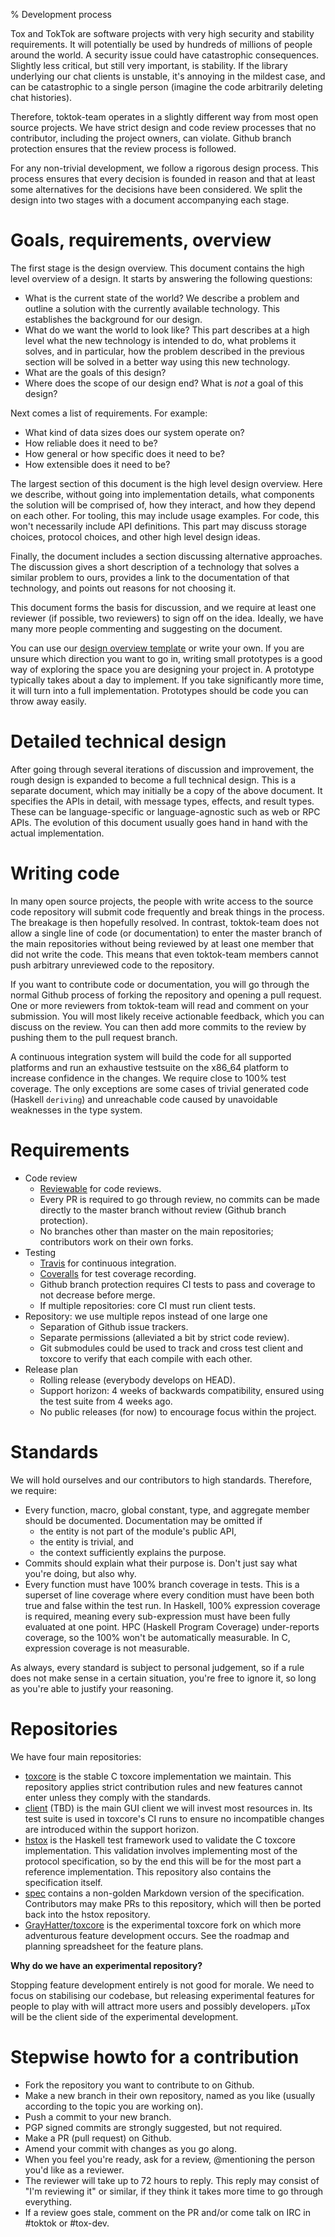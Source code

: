 % Development process

Tox and TokTok are software projects with very high security and stability
requirements. It will potentially be used by hundreds of millions of people
around the world. A security issue could have catastrophic consequences.
Slightly less critical, but still very important, is stability. If the library
underlying our chat clients is unstable, it's annoying in the mildest case, and
can be catastrophic to a single person (imagine the code arbitrarily deleting
chat histories).

Therefore, toktok-team operates in a slightly different way from most open
source projects. We have strict design and code review processes that no
contributor, including the project owners, can violate. Github branch
protection ensures that the review process is followed.

For any non-trivial development, we follow a rigorous design process. This
process ensures that every decision is founded in reason and that at least some
alternatives for the decisions have been considered. We split the design into
two stages with a document accompanying each stage.

# Goals, requirements, overview

The first stage is the design overview. This document contains the high level
overview of a design. It starts by answering the following questions:

* What is the current state of the world? We describe a problem and outline a
  solution with the currently available technology. This establishes the
  background for our design.
* What do we want the world to look like? This part describes at a high level
  what the new technology is intended to do, what problems it solves, and in
  particular, how the problem described in the previous section will be solved
  in a better way using this new technology.
* What are the goals of this design?
* Where does the scope of our design end? What is *not* a goal of this design?

Next comes a list of requirements. For example:

* What kind of data sizes does our system operate on?
* How reliable does it need to be?
* How general or how specific does it need to be?
* How extensible does it need to be?

The largest section of this document is the high level design overview. Here we
describe, without going into implementation details, what components the
solution will be comprised of, how they interact, and how they depend on each
other. For tooling, this may include usage examples. For code, this won't
necessarily include API definitions. This part may discuss storage choices,
protocol choices, and other high level design ideas.

Finally, the document includes a section discussing alternative approaches. The
discussion gives a short description of a technology that solves a similar
problem to ours, provides a link to the documentation of that technology, and
points out reasons for not choosing it.

This document forms the basis for discussion, and we require at least one
reviewer (if possible, two reviewers) to sign off on the idea. Ideally, we have
many more people commenting and suggesting on the document.

You can use our [design overview template](design/template.html) or write your
own. If you are unsure which direction you want to go in, writing small
prototypes is a good way of exploring the space you are designing your project
in. A prototype typically takes about a day to implement. If you take
significantly more time, it will turn into a full implementation. Prototypes
should be code you can throw away easily.

# Detailed technical design

After going through several iterations of discussion and improvement, the rough
design is expanded to become a full technical design. This is a separate
document, which may initially be a copy of the above document. It specifies the
APIs in detail, with message types, effects, and result types. These can be
language-specific or language-agnostic such as web or RPC APIs. The evolution
of this document usually goes hand in hand with the actual implementation.

# Writing code

In many open source projects, the people with write access to the source code
repository will submit code frequently and break things in the process. The
breakage is then hopefully resolved. In contrast, toktok-team does not allow a
single line of code (or documentation) to enter the master branch of the main
repositories without being reviewed by at least one member that did not write
the code. This means that even toktok-team members cannot push arbitrary
unreviewed code to the repository.

If you want to contribute code or documentation, you will go through the normal
Github process of forking the repository and opening a pull request. One or
more reviewers from toktok-team will read and comment on your submission. You
will most likely receive actionable feedback, which you can discuss on the
review. You can then add more commits to the review by pushing them to the pull
request branch.

A continuous integration system will build the code for all supported platforms
and run an exhaustive testsuite on the x86\_64 platform to increase confidence
in the changes. We require close to 100% test coverage. The only exceptions are
some cases of trivial generated code (Haskell `deriving`) and unreachable code
caused by unavoidable weaknesses in the type system.

# Requirements

- Code review
    - [Reviewable](reviewable.io) for code reviews.
    - Every PR is required to go through review, no commits can be made
      directly to the master branch without review (Github branch protection).
    - No branches other than master on the main repositories; contributors work
      on their own forks.
- Testing
    - [Travis](travis-ci.org) for continuous integration.
    - [Coveralls](coveralls.io) for test coverage recording.
    - Github branch protection requires CI tests to pass and coverage to not
      decrease before merge.
    - If multiple repositories: core CI must run client tests.
- Repository: we use multiple repos instead of one large one
    - Separation of Github issue trackers.
    - Separate permissions (alleviated a bit by strict code review).
    - Git submodules could be used to track and cross test client and toxcore
      to verify that each compile with each other.
- Release plan
    - Rolling release (everybody develops on HEAD).
    - Support horizon: 4 weeks of backwards compatibility, ensured using the
      test suite from 4 weeks ago.
    - No public releases (for now) to encourage focus within the project.

# Standards

We will hold ourselves and our contributors to high standards. Therefore, we
require:

- Every function, macro, global constant, type, and aggregate member should be
  documented. Documentation may be omitted if
    - the entity is not part of the module's public API,
    - the entity is trivial, and
    - the context sufficiently explains the purpose.
- Commits should explain what their purpose is. Don't just say what you're
  doing, but also why.
- Every function must have 100% branch coverage in tests. This is a superset of
  line coverage where every condition must have been both true and false within
  the test run. In Haskell, 100% expression coverage is required, meaning every
  sub-expression must have been fully evaluated at one point. HPC (Haskell
  Program Coverage) under-reports coverage, so the 100% won't be automatically
  measurable. In C, expression coverage is not measurable.

As always, every standard is subject to personal judgement, so if a rule does
not make sense in a certain situation, you're free to ignore it, so long as
you're able to justify your reasoning.

# Repositories

We have four main repositories:

- [toxcore](https://github.com/TokTok/toxcore) is the stable C toxcore
  implementation we maintain. This repository applies strict contribution rules
  and new features cannot enter unless they comply with the standards.
- [client](https://github.com/TokTok/client) (TBD) is the main GUI client we
  will invest most resources in. Its test suite is used in toxcore's CI runs to
  ensure no incompatible changes are introduced within the support horizon.
- [hstox](https://github.com/TokTok/hstox) is the Haskell test framework used
  to validate the C toxcore implementation. This validation involves
  implementing most of the protocol specification, so by the end this will be
  for the most part a reference implementation. This repository also contains
  the specification itself.
- [spec](https://github.com/TokTok/spec) contains a non-golden Markdown version
  of the specification. Contributors may make PRs to this repository, which
  will then be ported back into the hstox repository.
- [GrayHatter/toxcore](https://github.com/GrayHatter/toxcore) is the
  experimental toxcore fork on which more adventurous feature development
  occurs. See the roadmap and planning spreadsheet for the feature plans.

**Why do we have an experimental repository?**

Stopping feature development entirely is not good for morale. We need to focus
on stabilising our codebase, but releasing experimental features for people to
play with will attract more users and possibly developers. µTox will be the
client side of the experimental development.

# Stepwise howto for a contribution

- Fork the repository you want to contribute to on Github.
- Make a new branch in their own repository, named as you like (usually
  according to the topic you are working on).
- Push a commit to your new branch.
- PGP signed commits are strongly suggested, but not required.
- Make a PR (pull request) on Github.
- Amend your commit with changes as you go along.
- When you feel you're ready, ask for a review, @mentioning the person you'd
  like as a reviewer.
- The reviewer will take up to 72 hours to reply. This reply may consist of
  "I'm reviewing it" or similar, if they think it takes more time to go through
  everything.
- If a review goes stale, comment on the PR and/or come talk on IRC in #toktok
  or #tox-dev.

